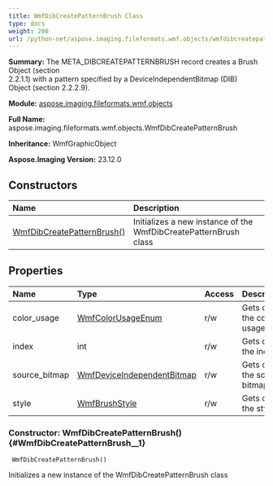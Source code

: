```yaml
---
title: WmfDibCreatePatternBrush Class
type: docs
weight: 200
url: /python-net/aspose.imaging.fileformats.wmf.objects/wmfdibcreatepatternbrush/
---
```


**Summary:** The META_DIBCREATEPATTERNBRUSH record creates a Brush Object (section<br/>                2.2.1.1) with a pattern specified by a DeviceIndependentBitmap (DIB)<br/>                Object (section 2.2.2.9).

**Module:** [aspose.imaging.fileformats.wmf.objects](/imaging/python-net/aspose.imaging.fileformats.wmf.objects/)

**Full Name:** aspose.imaging.fileformats.wmf.objects.WmfDibCreatePatternBrush

**Inheritance:** WmfGraphicObject

**Aspose.Imaging Version:** 23.12.0

## **Constructors**
| **Name** | **Description** |
| :- | :- |
| [WmfDibCreatePatternBrush()](#WmfDibCreatePatternBrush__1) | Initializes a new instance of the WmfDibCreatePatternBrush class |
## **Properties**
| **Name** | **Type** | **Access** | **Description** |
| :- | :- | :- | :- |
| color_usage | [WmfColorUsageEnum](/imaging/python-net/aspose.imaging.fileformats.wmf.consts/wmfcolorusageenum/) | r/w | Gets or sets the color usage. |
| index | int | r/w | Gets or sets the index. |
| source_bitmap | [WmfDeviceIndependentBitmap](/imaging/python-net/aspose.imaging.fileformats.wmf.objects/wmfdeviceindependentbitmap) | r/w | Gets or sets the source bitmap. |
| style | [WmfBrushStyle](/imaging/python-net/aspose.imaging.fileformats.wmf.consts/wmfbrushstyle/) | r/w | Gets or sets the style. |


### Constructor: WmfDibCreatePatternBrush() {#WmfDibCreatePatternBrush__1}


```
 WmfDibCreatePatternBrush() 
```

Initializes a new instance of the WmfDibCreatePatternBrush class

